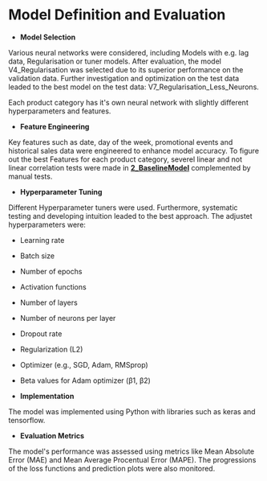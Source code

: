 # Model Definition and Evaluation

- **Model Selection**

Various neural networks were considered, including Models with e.g. lag data, Regularisation or tuner models. After evaluation, the model V4_Regularisation was selected due to its superior performance on the validation data. Further investigation and optimization on the test data leaded to the best model on the test data: V7_Regularisation_Less_Neurons.

Each product category has it's own neural network with slightly different hyperparameters and features.

- **Feature Engineering**

Key features such as date, day of the week, promotional events and historical sales data were engineered to enhance model accuracy. To figure out the best Features for each product category, severel linear and not linear correlation tests were made in [**2_BaselineModel**](2_BaselineModel/README.md) complemented by manual tests.

- **Hyperparameter Tuning**

Different Hyperparameter tuners were used. Furthermore, systematic testing and developing intuition leaded to the best approach. The adjustet hyperparameters were:

- Learning rate
- Batch size
- Number of epochs
- Activation functions
- Number of layers
- Number of neurons per layer
- Dropout rate
- Regularization (L2)
- Optimizer (e.g., SGD, Adam, RMSprop)
- Beta values for Adam optimizer (β1, β2)

- **Implementation**

The model was implemented using Python with libraries such as keras and tensorflow. 

- **Evaluation Metrics**

The model's performance was assessed using metrics like Mean Absolute Error (MAE) and Mean Average Procentual Error (MAPE). The progressions of the loss functions and prediction plots were also monitored.